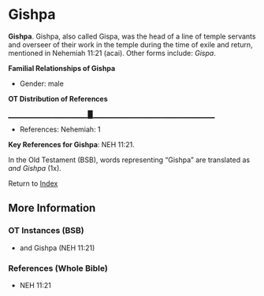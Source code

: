 # Gishpa
**Gishpa**. 
Gishpa, also called Gispa, was the head of a line of temple servants and overseer of their work in the temple during the time of exile and return, mentioned in Nehemiah 11:21 (acai). 
Other forms include: 
*Gispa*. 




**Familial Relationships of Gishpa**


* Gender: male


**OT Distribution of References**

▁▁▁▁▁▁▁▁▁▁▁▁▁▁▁█▁▁▁▁▁▁▁▁▁▁▁▁▁▁▁▁▁▁▁▁▁▁▁
* References: Nehemiah: 1



**Key References for Gishpa**: 
NEH 11:21. 


In the Old Testament (BSB), words representing “Gishpa” are translated as 
*and Gishpa* (1x). 




Return to [Index](00-Index.md)

## More Information

### OT Instances (BSB)

* and Gishpa (NEH 11:21)



### References (Whole Bible)

* NEH 11:21



